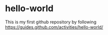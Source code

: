# hello-world
This is my first github repository by following https://guides.github.com/activities/hello-world/
